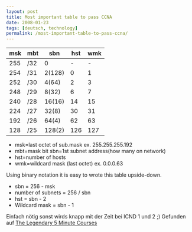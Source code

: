 ```yaml
---
layout: post
title: Most important table to pass CCNA
date: 2008-01-23
tags: [deutsch, technology]
permalink: /most-important-table-to-pass-ccna/
---
```


msk | mbt | sbn | hst | wmk
----|-----|-----|-----|----
255 | /32 | 0 | - | - 
254 | /31 | 2(128) | 0 | 1
252 | /30 | 4(64) | 2 | 3 
248 | /29 | 8(32) | 6 | 7 
240 | /28 | 16(16) | 14 | 15 
224 | /27 | 32(8) | 30 | 31 
192 | /26 | 64(4) | 62 | 63
128 | /25 | 128(2) | 126 | 127

* msk=last octet of sub.mask ex. 255.255.255.192
* mbt=mask bit sbn=1st subnet address(how many on network)
* hst=number of hosts
* wmk=wildcard mask (last octet) ex. 0.0.0.63

Using binary notation it is easy to wrote this table upside-down.
* sbn = 256 - msk
* number of subnets = 256 / sbn 
* hst = sbn - 2
* Wildcard mask = sbn - 1

Einfach nötig sonst wirds knapp mit der Zeit bei ICND 1 und 2 ;) Gefunden auf [The Legendary 5 Minute Courses](http://www.sadikhov.com/forum/index.php?showtopic=42396)